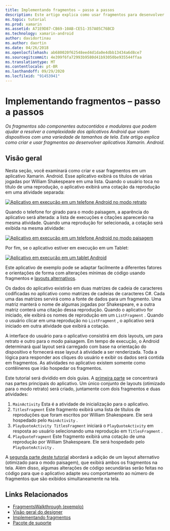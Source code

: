 ```yaml
---
title: Implementando fragmentos – passo a passos
description: Este artigo explica como usar fragmentos para desenvolver aplicativos Xamarin. Android.
ms.topic: tutorial
ms.prod: xamarin
ms.assetid: A71E9D87-CB69-10AB-CE51-357A05C76BCD
ms.technology: xamarin-android
author: davidortinau
ms.author: daortin
ms.date: 04/26/2018
ms.openlocfilehash: ab680020f62548eed4d1da0e4dbb13434a6d8ce7
ms.sourcegitcommit: 4e399f6fa72993b9580d41b93050be935544ffaa
ms.translationtype: MT
ms.contentlocale: pt-BR
ms.lasthandoff: 09/29/2020
ms.locfileid: "91453941"
---
```

# <a name="implementing-fragments---walkthrough"></a>Implementando fragmentos – passo a passos

_Os fragmentos são componentes autocontidos e modulares que podem ajudar a resolver a complexidade dos aplicativos Android que visam dispositivos com uma variedade de tamanhos de tela. Este artigo explica como criar e usar fragmentos ao desenvolver aplicativos Xamarin. Android._

## <a name="overview"></a>Visão geral

Nesta seção, você examinará como criar e usar fragmentos em um aplicativo Xamarin. Android. Esse aplicativo exibirá os títulos de várias jogadas por William Shakespeare em uma lista. Quando o usuário toca no título de uma reprodução, o aplicativo exibirá uma cotação da reprodução em uma atividade separada:

[![Aplicativo em execução em um telefone Android no modo retrato](./images/intro-screenshot-phone-sml.png)](./images/intro-screenshot-phone.png#lightbox)

Quando o telefone for girado para o modo paisagem, a aparência do aplicativo será alterada: a lista de execuções e citações aparecerão na mesma atividade. Quando uma reprodução for selecionada, a cotação será exibida na mesma atividade:

[![Aplicativo em execução em um telefone Android no modo paisagem](./images/intro-screenshot-phone-land-sml.png)](./images/intro-screenshot-phone-land.png#lightbox)

Por fim, se o aplicativo estiver em execução em um Tablet:

[![Aplicativo em execução em um tablet Android](./images/intro-screenshot-tablet-sml.png)](./images/intro-screenshot-tablet.png#lightbox)

Este aplicativo de exemplo pode se adaptar facilmente a diferentes fatores e orientações de forma com alterações mínimas de código usando fragmentos e [layouts alternativos](../../../app-fundamentals/resources-in-android/alternate-resources.md).

Os dados do aplicativo existirão em duas matrizes de cadeia de caracteres codificadas no aplicativo como matrizes de cadeias de caracteres C#. Cada uma das matrizes servirá como a fonte de dados para um fragmento.  Uma matriz manterá o nome de algumas jogadas por Shakespeare, e a outra matriz conterá uma citação dessa reprodução. Quando o aplicativo for iniciado, ele exibirá os nomes de reprodução em um `ListFragment` . Quando o usuário clicar em uma reprodução no `ListFragment` , o aplicativo será iniciado em outra atividade que exibirá a cotação.

A interface do usuário para o aplicativo consistirá em dois layouts, um para retrato e outro para o modo paisagem. Em tempo de execução, o Android determinará qual layout será carregado com base na orientação do dispositivo e fornecerá esse layout à atividade a ser renderizada. Toda a lógica para responder aos cliques do usuário e exibir os dados será contida em fragmentos. As atividades no aplicativo existem somente como contêineres que irão hospedar os fragmentos.

Este tutorial será dividido em dois guias. A [primeira parte](./walkthrough.md) se concentrará nas partes principais do aplicativo. Um único conjunto de layouts (otimizado para o modo retrato) será criado, juntamente com dois fragmentos e duas atividades:

1. `MainActivity`&nbsp;Esta é a atividade de inicialização para o aplicativo.
1. `TitlesFragment`&nbsp;Este fragmento exibirá uma lista de títulos de reproduções que foram escritos por William Shakespeare. Ele será hospedado pelo `MainActivity` .
1. `PlayQuoteActivity`&nbsp; `TitlesFragment` iniciará o `PlayQuoteActivity` em resposta ao usuário selecionando uma reprodução em `TitlesFragment` .
1. `PlayQuoteFragment`&nbsp;Este fragmento exibirá uma cotação de uma reprodução por William Shakespeare. Ele será hospedado pelo `PlayQuoteActivity` .

A [segunda parte deste tutorial](./walkthrough-landscape.md) abordará a adição de um layout alternativo (otimizado para o modo paisagem), que exibirá ambos os fragmentos na tela. Além disso, algumas alterações de código secundárias serão feitas no código para que o aplicativo adapte seu comportamento ao número de fragmentos que são exibidos simultaneamente na tela.

## <a name="related-links"></a>Links Relacionados

- [FragmentsWalkthrough (exemplo)](/samples/xamarin/monodroid-samples/fragmentswalkthrough)
- [Visão geral do designer](~/android/user-interface/android-designer/index.md)
- [Implementando fragmentos](https://developer.android.com/guide/topics/fundamentals/fragments.html)
- [Pacote de suporte](https://developer.android.com/sdk/compatibility-library.html)
